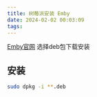 ```yaml
---
title: 树莓派安装 Emby
date: 2024-02-02 00:03:09
tags:
---
```

[Emby官网](https://emby.media/linux-server.html)
选择deb包下载安装

## 安装

```bash
sudo dpkg -i **.deb
```
